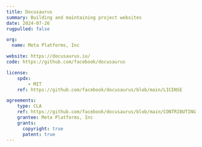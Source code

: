 ```yaml
---
title: Docusaurus
summary: Building and maintaining project websites
date: 2024-07-26
rugpulled: false

org:
  name: Meta Platforms, Inc

website: https://docusaurus.io/
code: https://github.com/facebook/docusaurus

license:
    spdx:
        - MIT
    ref: https://github.com/facebook/docusaurus/blob/main/LICENSE

agreements:
    type: CLA
    ref: https://github.com/facebook/docusaurus/blob/main/CONTRIBUTING.md#pull-requests
    grantee: Meta Platforms, Inc
    grants:
      copyright: true
      patent: true
---
```

